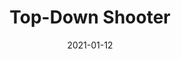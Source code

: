 ---
draft: false
title: "Top-Down Shooter"
summary: "Test deployment wasm with Hugo"
date: 2021-01-12
slug: ""
tags: ["game"]
externalLink: ""
disable_comments: true
wasm: "top-down.wasm"
---